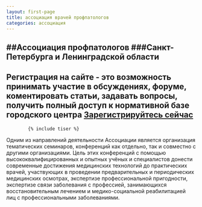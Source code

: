 ```yaml
---
layout: first-page
title: ассоциация врачей профпатологов
categories: ассоциация
---
```

  
##Ассоциация профпатологов
###Санкт-Петербурга и Ленинградской области
----
Регистрация на сайте - это возможность принимать участие в обсуждениях, форуме, коментировать статьи, задавать вопросы, получить полный доступ к нормативной базе городского центра
              <a class="button" href="{{ site.url }}/avpnw/reg-form/">Зарегистрируйтесь сейчас</a> 
----
          	{% include tiser %}

Одним из направлений деятельности Ассоциации является организация тематических семинаров, конференций как отдельно, так и совместно с другими организациями. Цель этих конференций с помощью высококвалифицированных и опытных учёных и специалистов донести современные достижения медицинских технологий до практических врачей, участвующих в проведении предварительных и периодических медицинских осмотрах, экспертизе профессиональной пригодности, экспертизе связи заболевания с профессией, занимающихся восстановительным лечением и медико-социальной реабилитацией лиц с профессиональными заболеваниями.
